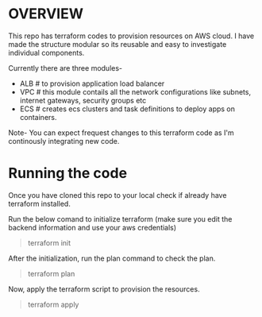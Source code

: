 # OVERVIEW

This repo has terraform codes to provision resources on AWS cloud. I have made the structure modular so its reusable and easy to investigate individual components. 

Currently there are three modules-
- ALB       # to provision application load balancer
- VPC       # this module contails all the network configurations like subnets, internet gateways, security groups etc
- ECS       # creates ecs clusters and task definitions to deploy apps on containers. 

Note- You can expect frequest changes to this terraform code as I'm continously integrating new code.

# Running the code

Once you have cloned this repo to your local check if already have terraform installed. 

Run the below comand to initialize terraform (make sure you edit the backend information and use your aws credentials)

> terraform init

After the initialization, run the plan command to check the plan.

> terraform plan

Now, apply the terraform script to provision the resources.

> terraform apply

